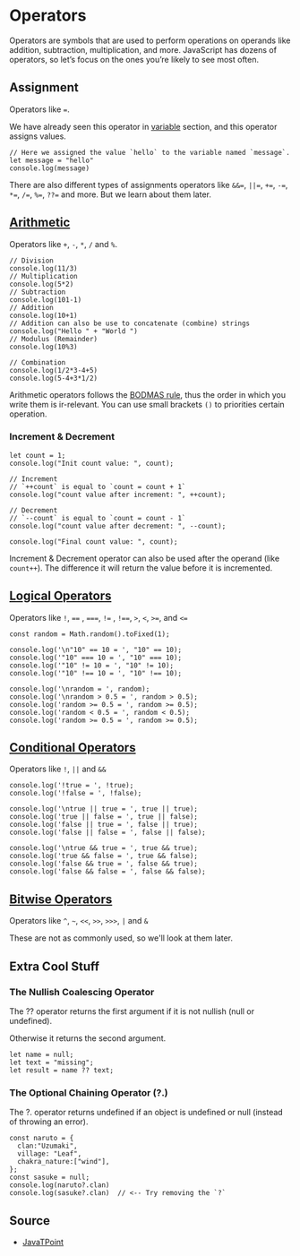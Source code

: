# Operators

Operators are symbols that are used to perform operations on operands like addition, subtraction, multiplication, and more. JavaScript has dozens of operators, so let’s focus on the ones you’re likely to see most often.

## Assignment

Operators like `=`.

We have already seen this operator in [variable]() section, and this operator assigns values.

```javascript,editable
// Here we assigned the value `hello` to the variable named `message`.
let message = "hello"
console.log(message)
```

There are also different types of assignments operators like `&&=`, `||=`, `+=`, `-=`, `*=`, `/=`, `%=`, `??=` and more. But we learn about them later.

## [Arithmetic](/operators/arithmetic.md)

Operators like `+`, `-`, `*`, `/` and `%`.

```javascript,editable
// Division
console.log(11/3)
// Multiplication
console.log(5*2)
// Subtraction
console.log(101-1)
// Addition
console.log(10+1)
// Addition can also be use to concatenate (combine) strings
console.log("Hello " + "World ")
// Modulus (Remainder)
console.log(10%3)

// Combination
console.log(1/2*3-4+5)
console.log(5-4+3*1/2)
```

Arithmetic operators follows the [BODMAS rule](https://www.google.com/search?q=what+is+BODMAS), thus the order in which you write them is ir-relevant. You can use small brackets `()` to priorities certain operation.

### Increment & Decrement

```javascript,editable
let count = 1;
console.log("Init count value: ", count);

// Increment
// `++count` is equal to `count = count + 1`
console.log("count value after increment: ", ++count);

// Decrement
// `--count` is equal to `count = count - 1`
console.log("count value after decrement: ", --count);

console.log("Final count value: ", count);
```

Increment & Decrement operator can also be used after the operand (like `count++`). The difference it will return the value before it is incremented.

## [Logical Operators](/operators/logical.md)

Operators like `!`, `==` , `===`, `!=` , `!==`, `>`, `<`, `>=`, and `<=`

```javascript,editable
const random = Math.random().toFixed(1);

console.log('\n"10" == 10 = ', "10" == 10);
console.log('"10" === 10 = ', "10" === 10);
console.log('"10" != 10 = ', "10" != 10);
console.log('"10" !== 10 = ', "10" !== 10);

console.log('\nrandom = ', random);
console.log('\nrandom > 0.5 = ', random > 0.5);
console.log('random >= 0.5 = ', random >= 0.5);
console.log('random < 0.5 = ', random < 0.5);
console.log('random >= 0.5 = ', random >= 0.5);
```

## [Conditional Operators](/operators/conditional.md)

Operators like `!`, `||` and `&&`

```javascript,editable
console.log('!true = ', !true);
console.log('!false = ', !false);

console.log('\ntrue || true = ', true || true);
console.log('true || false = ', true || false);
console.log('false || true = ', false || true);
console.log('false || false = ', false || false);

console.log('\ntrue && true = ', true && true);
console.log('true && false = ', true && false);
console.log('false && true = ', false && true);
console.log('false && false = ', false && false);
```

## [Bitwise Operators](/operators/bitwise.md)

Operators like `^`, `~`, `<<`, `>>`, `>>>`, `|` and `&`

These are not as commonly used, so we'll look at them later.

<!-- [I will move it to advance topic, And give it a better name] -->

## Extra Cool Stuff

### The Nullish Coalescing Operator

The ?? operator returns the first argument if it is not nullish (null or undefined).

Otherwise it returns the second argument.

```javascript,editable
let name = null;
let text = "missing";
let result = name ?? text;
```

### The Optional Chaining Operator (?.)

The ?. operator returns undefined if an object is undefined or null (instead of throwing an error).

```javascript,editable
const naruto = {
  clan:"Uzumaki",
  village: "Leaf",
  chakra_nature:["wind"],
};
const sasuke = null;
console.log(naruto?.clan)
console.log(sasuke?.clan)  // <-- Try removing the `?`
```

## Source

- [JavaTPoint](https://www.javatpoint.com/javascript-operators)
